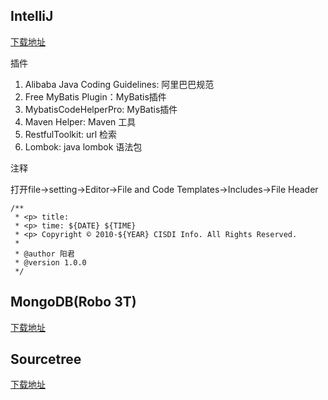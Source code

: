 ## IntelliJ

[下载地址](https://www.jetbrains.com/zh-cn/products)

插件

1. Alibaba Java Coding Guidelines: 阿里巴巴规范
2. Free MyBatis Plugin：MyBatis插件
3. MybatisCodeHelperPro: MyBatis插件
1. Maven Helper: Maven 工具
2. RestfulToolkit: url 检索
3. Lombok: java lombok 语法包

注释

打开file->setting->Editor->File and Code Templates->Includes->File Header

```
/**
 * <p> title:  
 * <p> time: ${DATE} ${TIME}
 * <p> Copyright © 2010-${YEAR} CISDI Info. All Rights Reserved.
 *
 * @author 阳君
 * @version 1.0.0
 */
```

## MongoDB(Robo 3T)

[下载地址](https://robomongo.org/download)

## Sourcetree

[下载地址](https://www.sourcetreeapp.com)



